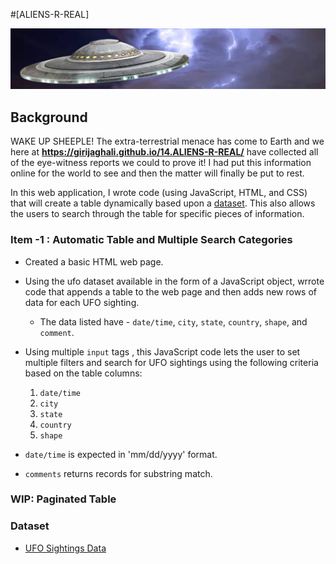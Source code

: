 #[ALIENS-R-REAL]  

![Aiens_R_Real](ufo-portal2.jpg)

## Background

WAKE UP SHEEPLE! The extra-terrestrial menace has come to Earth and we here at **https://girijaghali.github.io/14.ALIENS-R-REAL/** have collected all of the eye-witness reports we could to prove it! I had put this information online for the world to see and then the matter will finally be put to rest.


In this web application, I wrote code (using JavaScript, HTML, and CSS) that will create a table dynamically based upon a [dataset](Data/data.js). This also allows the users to search through the table for specific pieces of information.  

### Item -1 : Automatic Table and Multiple Search Categories

* Created a basic HTML web page.

* Using the ufo dataset available in the form of a JavaScript object, wrrote code that appends a table to the web page and then adds new rows of data for each UFO sighting.

  * The data listed have - `date/time`, `city`, `state`, `country`, `shape`, and `comment`.

* Using multiple `input` tags , this JavaScript code lets the user to set multiple filters and search for UFO sightings using the following criteria based on the table columns: 

  1. `date/time`
  2. `city`
  3. `state`
  4. `country`
  5. `shape`

*  `date/time` is expected in 'mm/dd/yyyy' format.  
*  `comments` returns records for substring match.  

### WIP: Paginated Table


### Dataset

* [UFO Sightings Data](Data/data.js)

